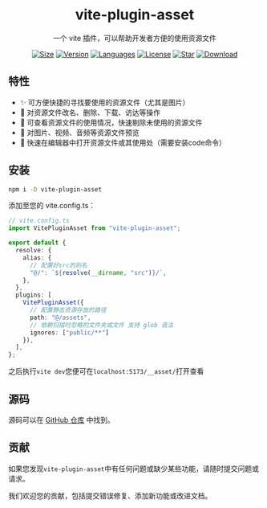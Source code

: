 <center>

# vite-plugin-asset

一个 vite 插件，可以帮助开发者方便的使用资源文件

[![Size](https://img.shields.io/bundlephobia/minzip/vite-plugin-asset/latest)](https://www.npmjs.com/package/vite-plugin-asset) [![Version](https://img.shields.io/npm/v/vite-plugin-asset)](https://www.npmjs.com/package/vite-plugin-asset) [![Languages](https://img.shields.io/github/languages/top/wsvaio/vite-plugin-asset)](https://www.npmjs.com/package/vite-plugin-asset) [![License](https://img.shields.io/npm/l/vite-plugin-asset)](https://www.npmjs.com/package/vite-plugin-asset) [![Star](https://img.shields.io/github/stars/wsvaio/vite-plugin-asset)](https://github.com/wsvaio/vite-plugin-asset) [![Download](https://img.shields.io/npm/dm/vite-plugin-asset)](https://www.npmjs.com/package/vite-plugin-asset)

</center>

## 特性
- ✨ 可方便快捷的寻找要使用的资源文件（尤其是图片）
- 🚀 对资源文件改名、删除、下载、访达等操作
- 🎉 可查看资源文件的使用情况，快速剔除未使用的资源文件
- 🎨 对图片、视频、音频等资源文件预览
- 🎇 快速在编辑器中打开资源文件或其使用处（需要安装code命令）

## 安装

```bash
npm i -D vite-plugin-asset
```

添加至您的 vite.config.ts：

```ts
// vite.config.ts
import VitePluginAsset from "vite-plugin-asset";

export default {
  resolve: {
    alias: {
      // 配置好src的别名
      "@/": `${resolve(__dirname, "src")}/`,
    },
  },
  plugins: [
    VitePluginAsset({
      // 配置静态资源存放的路径
      path: "@/assets",
      // 依赖扫描时忽略的文件夹或文件 支持 glob 语法
      ignores: ["public/**"]
    }),
  ],
};
```

之后执行`vite dev`您便可在`localhost:5173/__asset/`打开查看

## 源码

源码可以在 [GitHub 仓库](https://github.com/wsvaio/vite-plugin-asset) 中找到。

## 贡献

如果您发现`vite-plugin-asset`中有任何问题或缺少某些功能，请随时提交问题或请求。

我们欢迎您的贡献，包括提交错误修复、添加新功能或改进文档。
